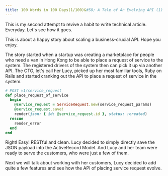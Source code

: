 ```yaml
---
title: 100 Words in 100 Days(1/100)&#58; A Tale of An Evolving API (1)
---
```


This is my second attempt to revive a habit to write technical article. Everyday. Let's see how it goes. 

This is about a happy story about scaling a business-crucial API. Hope you enjoy.

The story started when a startup was creating a marketplace for people who need a van in Hong Kong to be able to place a request of service to the system. The registered drivers of the system then can pick it up via another API. The CTO, let's call her Lucy, picked up her most familiar tools, Ruby on Rails and started cranking out the API to place a request of service in the system.

```ruby
# POST v1/service_request
def place_request_of_service
  begin
    @service_request = ServiceRequest.new(service_request_params)
    @service_request.save!
    render(json: { id: @service_request.id }, status: :created)
  rescue 
    render_error
  end
end
```

Right! Easy! RESTful and clean. Lucy decided to simply directly save the JSON payload into the ActiveRecord Model. And Lucy and her team were ready to serve the customers, who were just a few of them.

Next we will talk about working with her customers, Lucy decided to add quite a few features and see how the API of placing service request evolve.
